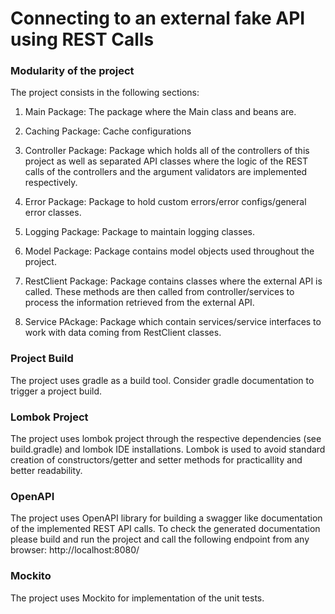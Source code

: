 # Connecting to an external fake API using REST Calls 

### Modularity of the project

The project consists in the following sections:

1. Main Package: The package where the Main class and beans are.

2. Caching Package: Cache configurations

3. Controller Package: Package which holds all of the controllers of this project as well as separated API classes where the logic of the REST calls of the controllers and the argument validators are implemented respectively.

4. Error Package: Package to hold custom errors/error configs/general error classes.

5. Logging Package: Package to maintain logging classes.

6. Model Package: Package contains model objects used throughout the project.

7. RestClient Package: Package contains classes where the external API is called. These methods are then called from controller/services to process the information retrieved from the external API.

8. Service PAckage: Package which contain services/service interfaces to work with data coming from RestClient classes.


### Project Build

The project uses gradle as a build tool. Consider gradle documentation to trigger a project build.

### Lombok Project

The project uses lombok project through the respective dependencies (see build.gradle) and lombok IDE installations. 
Lombok is used to avoid standard creation of constructors/getter and setter methods for practicallity and better readability. 

### OpenAPI

The project uses OpenAPI library for building a swagger like documentation of the implemented REST API calls. To check the generated documentation please build and run the project and call the following endpoint from any browser: http://localhost:8080/


### Mockito

The project uses Mockito for implementation of the unit tests.
